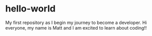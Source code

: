 # hello-world
My first repository as I begin my journey to become a developer. 
Hi everyone, my name is Matt and I am excited to learn about coding!!
